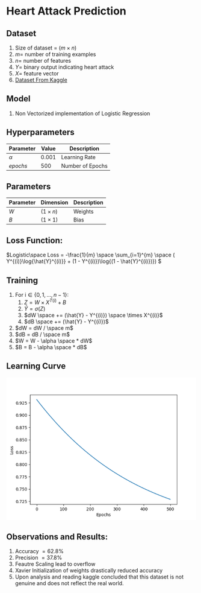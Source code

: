 # Heart Attack Prediction

## Dataset

1. Size of dataset = $(m \times n)$
2. $m =$ number of training examples
3. $n =$ number of features
4. $Y =$ binary output indicating heart attack
5. $X =$ feature vector
6. [Dataset From Kaggle](https://www.kaggle.com/datasets/iamsouravbanerjee/heart-attack-prediction-dataset)
   
## Model

1. Non Vectorized implementation of Logistic Regression

## Hyperparameters

| Parameter | Value | Description |
|-----------|-------|-------------|
| $\alpha$  | 0.001  | Learning Rate |
| $epochs$  | 500  | Number of Epochs |

## Parameters

| Parameter | Dimension    | Description |
|-----------|--------------|-------------|
| $W$     | $(1 \times n)$   | Weights |
| $B$       | $(1 \times 1)$   | Bias |

## Loss Function:

$Logistic\space Loss = -\frac{1}{m} \space \sum_{i=1}^{m} \space ( Y^{(i)}\log{\hat{Y}^{(i)}} + (1 - Y^{(i)})\log{(1 - \hat{Y}^{(i)})})
$ 

## Training

1. For $\text{i} \in \{0, 1, \ldots, n - 1\}$:
   1. $Z = W \times X^{T(i)} + B$
   2. $\hat{Y} = \sigma(Z)$
   3. $dW \space += (\hat{Y} - Y^{(i)}) \space \times X^{(i)}$
   4. $dB \space += (\hat{Y} - Y^{(i)})$
2. $dW = dW / \space m$
3. $dB = dB / \space m$
4. $W = W - \alpha \space * dW$
5. $B = B - \alpha \space * dB$

## Learning Curve
![Learning Curve](Loss_vs_Epochs.png)

## Observations and Results:
1. Accuracy $= 62.8$%
2. Precision $= 37.8$%
3. Feautre Scaling lead to overflow
4. Xavier Initialization of weights drastically reduced accuracy
5. Upon analysis and reading kaggle concluded that this dataset is not genuine and does not reflect the real world.